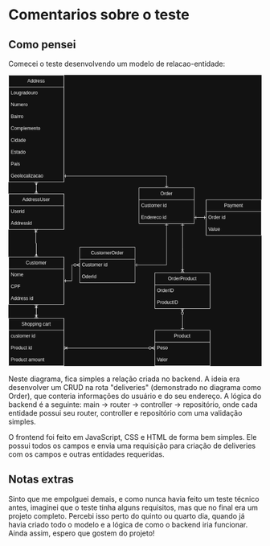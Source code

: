 # Comentarios sobre o teste

## Como pensei

Comecei o teste desenvolvendo um modelo de relacao-entidade:  

![img](./finalDiagram.drawio.png)

Neste diagrama, fica simples a relação criada no backend. A ideia era
desenvolver um CRUD na rota "deliveries" (demonstrado no diagrama como Order),
que conteria informações do usuário e do seu endereço. A lógica do backend é a
seguinte: main -> router -> controller -> repositório, onde cada entidade
possui seu router, controller e repositório com uma validação simples.

O frontend foi feito em JavaScript, CSS e HTML de forma bem simples. Ele possui
todos os campos e envia uma requisição para criação de deliveries com os campos
e outras entidades requeridas.


## Notas extras

Sinto que me empolguei demais, e como nunca havia feito um teste técnico antes,
imaginei que o teste tinha alguns requisitos, mas que no final era um projeto
completo. Percebi isso perto do quinto ou quarto dia, quando já havia criado
todo o modelo e a lógica de como o backend iria funcionar. Ainda assim, espero
que gostem do projeto!


